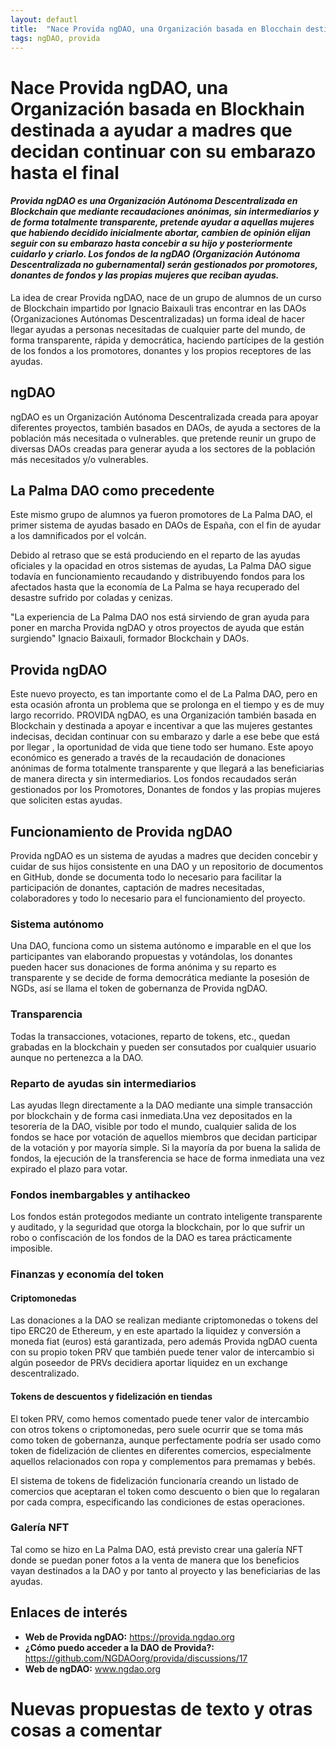```yaml
---
layout: defautl
title:  "Nace Provida ngDAO, una Organización basada en Blocchain destinada a ayudar a madres que decidan continuear con su embarazo hasta el final y cuidar de sus hijos"
tags: ngDAO, provida
---
```

# Nace Provida ngDAO, una Organización basada en Blockhain destinada a ayudar a madres que decidan continuar con su embarazo hasta el final

#### *Provida ngDAO es una Organización Autónoma Descentralizada en Blockchain que mediante recaudaciones anónimas, sin intermediarios y de forma totalmente transparente, pretende ayudar a aquellas mujeres que habiendo decidido inicialmente abortar, cambien de opinión elijan seguir con su embarazo hasta concebir a su hijo y posteriormente cuidarlo y criarlo. Los fondos de la ngDAO (Organización Autónoma Descentralizada no gubernamental) serán gestionados por promotores, donantes de fondos y las propias mujeres que reciban ayudas.*

La idea de crear Provida ngDAO, nace de un grupo de alumnos de un curso de Blockchain impartido por Ignacio Baixauli tras encontrar en las DAOs (Organizaciones Autónomas Descentralizadas) un forma ideal de hacer llegar ayudas a personas necesitadas de cualquier parte del mundo, de forma transparente, rápida y democrática, haciendo partícipes de la gestión de los fondos a los promotores, donantes y los propios receptores de las ayudas.

## ngDAO

ngDAO es un Organización Autónoma Descentralizada creada para apoyar diferentes proyectos, también basados en DAOs, de ayuda a sectores de la población más necesitada o vulnerables. que pretende reunir un grupo de diversas DAOs creadas para generar ayuda a los sectores de la población más necesitados y/o vulnerables.

## La Palma DAO como precedente

Este mismo grupo de alumnos ya fueron promotores de La Palma DAO, el primer sistema de ayudas basado en DAOs de España, con el fin de ayudar a los damnificados por el volcán. 

Debido al retraso que se está produciendo en el reparto de las ayudas oficiales y la opacidad en otros sistemas de ayudas, La Palma DAO sigue todavía en funcionamiento recaudando y distribuyendo fondos para los afectados hasta que la economía de La Palma se haya recuperado del desastre sufrido por coladas y cenizas.

"La experiencia de La Palma DAO nos está sirviendo de gran ayuda para poner en marcha Provida ngDAO y otros proyectos de ayuda que están surgiendo" Ignacio Baixauli, formador Blockchain y DAOs.

## Provida ngDAO 

Este nuevo proyecto, es tan importante como el de La Palma DAO, pero en esta ocasión afronta un problema que se prolonga en el tiempo y es de muy largo recorrido.
PROVIDA ngDAO, es una Organización también basada en Blockchain y destinada a apoyar e incentivar a que las mujeres gestantes indecisas, decidan continuar con su embarazo y darle a ese bebe que está por llegar , la oportunidad de vida que tiene todo ser humano. Este apoyo económico es generado a través de la recaudación de donaciones anónimas de forma totalmente transparente y que llegará a las beneficiarias de manera directa y sin intermediarios.
Los fondos recaudados serán gestionados por los Promotores, Donantes de fondos y las propias mujeres que soliciten estas ayudas.
  

## Funcionamiento de Provida ngDAO

Provida ngDAO es un sistema de ayudas a madres que deciden concebir y cuidar de sus hijos consistente en una DAO y un repositorio de documentos en GitHub, donde se documenta todo lo necesario para facilitar la participación de donantes, captación de madres necesitadas, colaboradores y todo lo necesario para el funcionamiento del proyecto.

### Sistema autónomo

Una DAO, funciona como un sistema autónomo e imparable en el que los participantes van elaborando propuestas y votándolas, los donantes pueden hacer sus donaciones de forma anónima y su reparto es transparente y se decide de forma democrática mediante la posesión de NGDs, así se llama el token de gobernanza de Provida ngDAO.

### Transparencia

Todas la transacciones, votaciones, reparto de tokens, etc., quedan grabadas en la blockchain y pueden ser consutados por cualquier usuario aunque no pertenezca a la DAO.

### Reparto de ayudas sin intermediarios

Las ayudas llegn directamente a la DAO mediante una simple transacción por blockchain y de forma casi inmediata.Una vez depositados en la tesorería de la DAO, visible por todo el mundo, cualquier salida de los fondos se hace por votación de aquellos miembros que decidan participar de la votación y por mayoría simple. Si la mayoría da por buena la salida de fondos, la ejecución de la transferencia se hace de forma inmediata una vez expirado el plazo para votar.

### Fondos inembargables y antihackeo

Los fondos están protegodos mediante un contrato inteligente transparente y auditado, y la seguridad que otorga la blockchain, por lo que sufrir un robo o confiscación de los fondos de la DAO es tarea prácticamente imposible. 

### Finanzas y economía del token

#### Criptomonedas

Las donaciones a la DAO se realizan mediante criptomonedas o tokens del tipo ERC20 de Ethereum, y en este apartado la liquidez y conversión a moneda fiat (euros) está garantizada, pero además Provida ngDAO cuenta con su propio token PRV que también puede tener valor de intercambio si algún poseedor de PRVs decidiera aportar liquidez en un exchange descentralizado.

#### Tokens de descuentos y fidelización en tiendas

El token PRV, como hemos comentado puede tener valor de intercambio con otros tokens o criptomonedas, pero suele ocurrir que se toma más como token de gobernanza, aunque perfectamente podría ser usado como token de fidelización de clientes en diferentes comercios, especialmente aquellos relacionados con ropa y complementos para premamas y bebés.

El sistema de tokens de fidelización funcionaría creando un listado de comercios que aceptaran el token como descuento o bien que lo regalaran por cada compra, especificando las condiciones de estas operaciones.

### Galería NFT

Tal como se hizo en La Palma DAO, está previsto crear una galería NFT donde se puedan poner fotos a la venta de manera que los beneficios vayan destinados a la DAO y por tanto al proyecto y las beneficiarias de las ayudas.

## Enlaces de interés
* **Web de Provida ngDAO:** https://provida.ngdao.org
* **¿Cómo puedo acceder a la DAO de Provida?:** https://github.com/NGDAOorg/provida/discussions/17
* **Web de ngDAO:** www.ngdao.org

# Nuevas propuestas de texto y otras cosas a comentar




